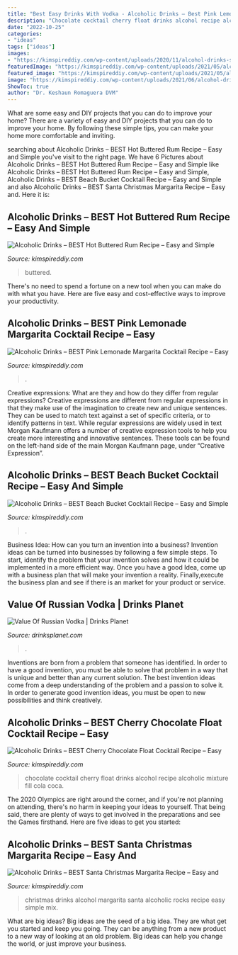 ```yaml
---
title: "Best Easy Drinks With Vodka - Alcoholic Drinks – Best Pink Lemonade Margarita Cocktail Recipe – Easy"
description: "Chocolate cocktail cherry float drinks alcohol recipe alcoholic mixture fill cola coca"
date: "2022-10-25"
categories:
- "ideas"
tags: ["ideas"]
images:
- "https://kimspireddiy.com/wp-content/uploads/2020/11/alcohol-drinks-santa-margarita-2.jpg"
featuredImage: "https://kimspireddiy.com/wp-content/uploads/2021/05/alcohol-drinks-beach-bucket-cocktail-1-1.jpg"
featured_image: "https://kimspireddiy.com/wp-content/uploads/2021/05/alcohol-drinks-beach-bucket-cocktail-1-1.jpg"
image: "https://kimspireddiy.com/wp-content/uploads/2021/06/alcohol-drinks-pink-lemonade-margarita-3.jpg"
ShowToc: true
author: "Dr. Keshaun Romaguera DVM"
---
```



What are some easy and DIY projects that you can do to improve your home?
There are a variety of easy and DIY projects that you can do to improve your home. By following these simple tips, you can make your home more comfortable and inviting.

	

		
searching about Alcoholic Drinks – BEST Hot Buttered Rum Recipe – Easy and Simple you've visit to the right page. We have 6 Pictures about Alcoholic Drinks – BEST Hot Buttered Rum Recipe – Easy and Simple like Alcoholic Drinks – BEST Hot Buttered Rum Recipe – Easy and Simple, Alcoholic Drinks – BEST Beach Bucket Cocktail Recipe – Easy and Simple and also Alcoholic Drinks – BEST Santa Christmas Margarita Recipe – Easy and. Here it is:
		
    
## Alcoholic Drinks – BEST Hot Buttered Rum Recipe – Easy And Simple

<img loading=lazy src="https://kimspireddiy.com/wp-content/uploads/2020/11/alcohol-drinks-hot-buttered-rum-1-1.jpg" onerror="this.onerror=null;this.src='https://tse4.mm.bing.net/th?id=OIP.O0K-CU0RjSV2QSx5K4RCiAHaLH&amp;pid=15.1';" alt="Alcoholic Drinks – BEST Hot Buttered Rum Recipe – Easy and Simple">

_Source: kimspireddiy.com_

>buttered. 

	

There's no need to spend a fortune on a new tool when you can make do with what you have. Here are five easy and cost-effective ways to improve your productivity.

    
## Alcoholic Drinks – BEST Pink Lemonade Margarita Cocktail Recipe – Easy

<img loading=lazy src="https://kimspireddiy.com/wp-content/uploads/2021/06/alcohol-drinks-pink-lemonade-margarita-3.jpg" onerror="this.onerror=null;this.src='https://tse3.mm.bing.net/th?id=OIP.vtCJ3Jxtyaqnd3Jyxc6HWwHaLH&amp;pid=15.1';" alt="Alcoholic Drinks – BEST Pink Lemonade Margarita Cocktail Recipe – Easy">

_Source: kimspireddiy.com_

>. 

	

Creative expressions: What are they and how do they differ from regular expressions?
Creative expressions are different from regular expressions in that they make use of the imagination to create new and unique sentences. They can be used to match text against a set of specific criteria, or to identify patterns in text.
While regular expressions are widely used in text Morgan Kaufmann offers a number of creative expression tools to help you create more interesting and innovative sentences. These tools can be found on the left-hand side of the main Morgan Kaufmann page, under “Creative Expression”.

    
## Alcoholic Drinks – BEST Beach Bucket Cocktail Recipe – Easy And Simple

<img loading=lazy src="https://kimspireddiy.com/wp-content/uploads/2021/05/alcohol-drinks-beach-bucket-cocktail-1-1.jpg" onerror="this.onerror=null;this.src='https://tse2.mm.bing.net/th?id=OIP.wJNX0IdW9DHo94FUhBcoDQHaLH&amp;pid=15.1';" alt="Alcoholic Drinks – BEST Beach Bucket Cocktail Recipe – Easy and Simple">

_Source: kimspireddiy.com_

>. 

	

Business Idea: How can you turn an invention into a business?
Invention ideas can be turned into businesses by following a few simple steps. To start, identify the problem that your invention solves and how it could be implemented in a more efficient way. Once you have a good Idea, come up with a business plan that will make your invention a reality. Finally,execute the business plan and see if there is an market for your product or service.

    
## Value Of Russian Vodka | Drinks Planet

<img loading=lazy src="https://decg5lu73tfmh.cloudfront.net/drinksplanet.com/images/fbfiles/images/D00040A1-8C94-43CB-8F37-60E2A8633195-kj993nc83i_v_1590503632.jpeg" onerror="this.onerror=null;this.src='https://tse3.mm.bing.net/th?id=OIP.gkKWt5MWppnfZDhI3E7IUwHaJ4&amp;pid=15.1';" alt="Value Of Russian Vodka | Drinks Planet">

_Source: drinksplanet.com_

>. 

	

Inventions are born from a problem that someone has identified. In order to have a good invention, you must be able to solve that problem in a way that is unique and better than any current solution. The best invention ideas come from a deep understanding of the problem and a passion to solve it. In order to generate good invention ideas, you must be open to new possibilities and think creatively.

    
## Alcoholic Drinks – BEST Cherry Chocolate Float Cocktail Recipe – Easy

<img loading=lazy src="https://kimspireddiy.com/wp-content/uploads/2021/01/alcohol-drinks-cherry-chocolate-float-cocktail-80.jpg" onerror="this.onerror=null;this.src='https://tse4.mm.bing.net/th?id=OIP.GD-2GM42N3BH9HppX-qjSgHaLH&amp;pid=15.1';" alt="Alcoholic Drinks – BEST Cherry Chocolate Float Cocktail Recipe – Easy">

_Source: kimspireddiy.com_

>chocolate cocktail cherry float drinks alcohol recipe alcoholic mixture fill cola coca. 

	

The 2020 Olympics are right around the corner, and if you're not planning on attending, there's no harm in keeping your ideas to yourself. That being said, there are plenty of ways to get involved in the preparations and see the Games firsthand. Here are five ideas to get you started: 

    
## Alcoholic Drinks – BEST Santa Christmas Margarita Recipe – Easy And

<img loading=lazy src="https://kimspireddiy.com/wp-content/uploads/2020/11/alcohol-drinks-santa-margarita-2.jpg" onerror="this.onerror=null;this.src='https://tse2.mm.bing.net/th?id=OIP.LM5giNvcb2OEEXjrWEpDowHaLH&amp;pid=15.1';" alt="Alcoholic Drinks – BEST Santa Christmas Margarita Recipe – Easy and">

_Source: kimspireddiy.com_

>christmas drinks alcohol margarita santa alcoholic rocks recipe easy simple mix. 

	

What are big ideas?
Big ideas are the seed of a big idea. They are what get you started and keep you going. They can be anything from a new product to a new way of looking at an old problem. Big ideas can help you change the world, or just improve your business.

